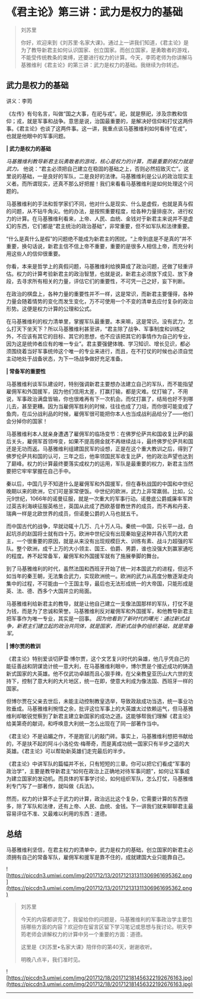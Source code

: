 # 《君主论》第三讲：武力是权力的基础

> 刘苏里
> 
> 你好，欢迎来到《刘苏里·名家大课》。通过上一讲我们知道，《君主论》是为了教导新君主如何认识国家、创立国家。而创立国家，是勇敢者的游戏，不能受传统教条的束缚，还要进行权力的计算。今天，李筠老师为你讲解马基雅维利《君主论》的第三讲：武力是权力的基础。我继续为你转述。

## 武力是权力的基础

讲义：李筠

《左传》有句名言，叫做“国之大事，在祀与戎”。祀，就是祭祀，涉及宗教和信仰；戎，就是军事和战争。意思是说，治国最重要的，是解决好信仰和打仗这两件事。《君主论》也谈了这两件事。这一讲，我重点谈马基雅维利如何看待“在戎”，也就是他眼中的军事问题。

 **| 武力是权力的基础**

 *马基雅维利教导新君主玩勇敢者的游戏，核心是权力的计算，而最重要的权力就是武力。* 他说：“君主必须把自己建立在稳固的基础之上，否则必然招致灭亡”。这里说的基础，一是良好的军队，二是良好的法律。马基雅维利是公认的政治现实主义者。而所谓现实，还真不那么好把握！我们来看看马基雅维利是如何处理这个问题的。

马基雅维利的手法和哲学家们不同，他对什么是现实、什么是虚假，也就是真与假的问题，从不钻牛角尖。他的办法，是按照重要程度，给各种力量排座次，进行权力的计算。在马基雅维利看来，上帝、人民、血统、金钱对于新君主来说并不是虚幻的东西，它们都是“君主统治的政治基础”，非常重要，但不如军队和法律重要。

“什么是真什么是假”的问题绝不能成为新君主的困扰。“上帝到底是不是真的”并不重要，换句话说，新君主信不信上帝不重要，重要的是很多人相信上帝，而充分利用这些人的信仰很重要。

你看，本来是哲学上的真假问题，马基雅维利给换算成了政治问题，还做了轻重评估。权力的计算考验新君主的政治智慧，也就是说，新君主必须放下成见、放下身段，去寻求所有相关的力量，评估它们的重要性，不可凭一己之好，妄下判断。

在政治的棋盘上，各种力量的重要性并不一样，这是常识，而新君主要懂得，各种力量会随着情势的变化而发生变化，万不可使用一个不变的清单去应付复杂的政治形势。这便是权力计算的公理和公式。

在马基雅维利的权力清单里，掌握军队最重要。本来嘛，这是常识。没有武力，怎么打天下坐天下？所以马基雅维利甚至讲，“君主除了战争、军事制度和训练之外，不应该有其它的目标、其它的思想，也不应该把其它的事情作为自己的专业，因为这是统帅者应有的唯一专业”。君主要强健体魄、学习知识、增长见识，都必须围绕着当好军事统帅这个唯一的专业来进行，而且，在不打仗的时候也必须自觉主动地处于战备状态，为下一场战争做好充足准备。

 **| 常备军的重要性**

马基雅维利谈军队建设时，特别强调新君主要想办法建立自己的军队，而不能指望雇佣军和外国援军，因为他们信用太差，打赢打输，都是灾难。仗打输了，不用说，军事政治满盘皆输，你也很难再有下一次机会。而仗打赢了，结局也好不到哪儿去，甚至更糟。因为当雇佣军胜利的时候，往往也成了刀俎，而你很可能变成了鱼肉，在瓜分战利品的时候，雇佣军很可能把你本人也当成战利品给分了——他们会分掉你的国家！

马基雅维利本人就亲身遭遇了雇佣军的临场变节：在佛罗伦萨共和国收复比萨的最后关头，雇佣军首领哗变，如果不提高佣金就不再继续战斗，最终佛罗伦萨共和国还是无功而返。马基雅维利组建国民军的设想，正是在这个重大教训之后，得到了佛罗伦萨共和国的认可，三年之后，他率领国民军收复比萨，他的政治声望也达到了巅峰。权力的计算最终要落实成权力的运用，军队是最重要的权力，新君主当然要把它牢牢掌握在自己手中。

秦以后，中国几乎不知道什么是雇佣军和外国援军，但在春秋战国的中国和中世纪晚期以来的欧洲，它们可是家常便饭。中世纪的欧洲，武力上非常羸弱。比如，公元9世纪，1066年的诺曼征服，就是一次重大的军事行动。诺曼底公爵威廉率军跨过英吉利海峡征服英格兰，英国从此成了西欧基督教世界的成员，而不再和丹麦、瑞典一样是北欧世界的成员，但诺曼公爵的人马也就五千。

而中国古代的战争，早就动辄十几万、几十万人马。秦统一中国，只长平一战，白起坑杀的赵国将士就有四十万。欧洲中世纪没有出现秦始皇这种并吞八荒的大君主，一个很重要的原因，就是从来没有出现规模巨大、训练有素、战斗力超强的军队。整个欧洲，成千上万的大小领主、国王、伯爵、男爵，谁也没强大到赢家通吃的程度。养不起常备军，雇佣军和外国援军就有了施展拳脚的舞台。

到了马基雅维利的时代，虽然法国和西班牙开始了统一对本国武力的进程，但远不如当年的秦王朝，无法集合武力，实现欧洲统一。欧洲的武力从高度分散逐渐走向集中的过程，不可能由一个王国主导，最后也无法形成统一的大帝国，只能形成是英、法、德、西多个大国并立的局面。

马基雅维利给新君主的教导，就是让他自己建立一支像法国那样的军队，打仗不是为钱，而是为了忠诚和荣誉。马基雅维利反对雇佣军和外国援军，和他教导新君主把军事作为唯一专业，其实是一回事。 *因为他看到了新时代的曙光：通过新式战争，新君主们建立起的政治共同体，就是国家，而新式战争的组织基础，就是常备军。*

 **| 博尔贾的教训**

《君主论》特别爱谈切萨雷·博尔贾，这个文艺复兴时代的枭雄，他几乎凭自己的能征善战和阴谋诡计统一意大利，在马基雅维利眼中，博尔贾是个接近成功的铸造新式国家的大英雄。他不仅武功卓越而且心狠手辣，在父亲教皇亚历山大六世的支持下，控制了意大利的大片地区，统一在即，使意大利成为像法国、西班牙一样的国家。

但博尔贾在父亲去世后，未能主动控制教皇选举，导致政敌成功当选，统一事业功败垂成。马基雅维利惋惜之余，批评这位军事上的大英雄太过依赖运气，但马基雅维利却敏锐觉察到了新君主建立新国家的成功之道。这能够帮我们理解《君主论》给美第奇的献词，和呼唤意大利统一怎么出现在了同一部著作当中。

《君主论》不是谄媚之作，不是跑官儿的敲门砖。事实上，马基雅维利想把书献给的，不是扶不起的阿斗小洛伦佐·梅蒂奇，而是离成功统一国家只有半步之遥的大英雄。《君主论》可以帮助新英雄们走完最后的半步。

《君主论》中讲军队的篇幅并不长，只有短短的三章。你可以把它们看成“军事的政治学”，主要是教导新君主“如何在政治上正确地对待军事问题”，如何让军事成为建立国家的发动机。而具体的军事学讨论，如何组织军队，怎么打仗，马基雅维利专门写了一部著作，就叫做《兵法》。

然而，权力的计算不止于武力的计算，政治远比这个复杂，它需要计算的东西很多，除了军队和法律，还有上帝、人民、血统、金钱。下一讲我们就来聊聊君主最容易评估不准、又最难以利用的东西：道德。

## 总结

马基雅维利坚信，在君主权力的清单中，武力是权力的基础，创立国家的新君主必须拥有自己的常备军队，雇佣军和援军是靠不住的，成就建国大业只能靠自己。

![https://piccdn3.umiwi.com/img/201712/13/201712131311306961695362.png](https://piccdn3.umiwi.com/img/201712/13/201712131311306961695362.png)

> 刘苏里
> 
> 今天的内容都讲完了，我留给你的问题是，马基雅维利的军事政治学主要包括哪些方面的内容？欢迎你在留言区留下学习笔记或思想与我讨论。明天李筠老师会讲解权力的计算中另一个重要的方面：道德。
> 
> 这里是《刘苏里•名家大课》陪伴你的第40天，谢谢收听。
> 
> 明晚八点半，我们准时见。

![https://piccdn3.umiwi.com/img/201712/18/201712181456322192676163.jpg](https://piccdn3.umiwi.com/img/201712/18/201712181456322192676163.jpg)

---
